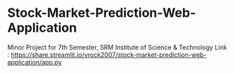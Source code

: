 # Stock-Market-Prediction-Web-Application
Minor Project for 7th Semester, SRM Institute of Science &amp; Technology
Link : https://share.streamlit.io/vrock2007/stock-market-prediction-web-application/app.py
